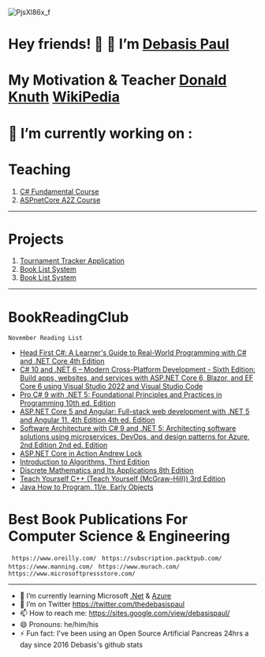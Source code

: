 ![PjsXl86x_f](https://user-images.githubusercontent.com/8848622/133393437-5b634d45-a202-4869-8860-63c004562b39.jpg)
# Hey friends! 👋  🔭 I’m [Debasis Paul](https://sites.google.com/view/debasispaul/home)
# My Motivation & Teacher [Donald Knuth](https://cs.stanford.edu/~knuth/) [WikiPedia](https://en.wikipedia.org/wiki/Donald_Knuth)

# 🔭 I’m currently working on :

# Teaching
1. [C# Fundamental Course](https://github.com/DebasisPaul/CsharpWithDebasisPaul)
2. [ASPnetCore A2Z Course](https://github.com/DebasisPaul/ASPnetCoreWithDebasisPaul)

---
# Projects
1. [Tournament Tracker Application](https://github.com/DebasisPaul/TournamentTracker)
2. [Book List System](https://github.com/DebasisPaul/BookListMVC)
3. [Book List System](https://github.com/DebasisPaul/BookListRazor)

---
# BookReadingClub
`November Reading List`
* [Head First C#: A Learner's Guide to Real-World Programming with C# and .NET Core 4th Edition](https://www.amazon.com/Head-First-Learners-Real-World-Programming/dp/1491976705/ref=zg_bs_764452_1?_encoding=UTF8&psc=1&refRID=DRE4Y4A3F8R3KFT8ARKS)
* [C# 10 and .NET 6 – Modern Cross-Platform Development - Sixth Edition: Build apps, websites, and services with ASP.NET Core 6, Blazor, and EF Core 6 using Visual Studio 2022 and Visual Studio Code](https://www.amazon.com/10-NET-Cross-Platform-Development-websites-ebook/dp/B09JV37DM6/ref=zg_bsnr_697342_1?_encoding=UTF8&psc=1&refRID=YRZ872K0B0XQGR2VK9HG)
* [Pro C# 9 with .NET 5: Foundational Principles and Practices in Programming 10th ed. Edition](https://www.amazon.com/Pro-NET-Foundational-Principles-Programming/dp/1484269381/ref=zg_bs_764452_2?_encoding=UTF8&psc=1&refRID=DRE4Y4A3F8R3KFT8ARKS)
* [ASP.NET Core 5 and Angular: Full-stack web development with .NET 5 and Angular 11, 4th Edition 4th ed. Edition](https://www.amazon.com/ASP-NET-Core-Angular-Full-stack-development/dp/1800560338/ref=zg_bs_764452_4?_encoding=UTF8&psc=1&refRID=DRE4Y4A3F8R3KFT8ARKS)
* [Software Architecture with C# 9 and .NET 5: Architecting software solutions using microservices, DevOps, and design patterns for Azure, 2nd Edition 2nd ed. Edition](https://www.amazon.com/Software-Architecture-NET-Architecting-microservices/dp/1800566042/ref=zg_bs_764452_15?_encoding=UTF8&psc=1&refRID=DRE4Y4A3F8R3KFT8ARKS)
* [ASP.NET Core in Action Andrew Lock](https://www.manning.com/books/asp-net-core-in-action-second-edition?query=asp.net#toc)
* [Introduction to Algorithms, Third Edition](https://mitpress.mit.edu/books/introduction-algorithms-third-edition)
* [Discrete Mathematics and Its Applications 8th Edition](https://www.goodreads.com/book/show/1800803.Discrete_Mathematics_and_Its_Applications)
* [Teach Yourself C++ (Teach Yourself (McGraw-Hill)) 3rd Edition](https://www.amazon.com/gp/product/0078823927/ref=dbs_a_def_rwt_bibl_vppi_i28)
* [Java How to Program, 11/e, Early Objects](https://deitel.com/java-how-to-program-11-e-early-objects-version/)

# Best Book Publications For Computer Science & Engineering
` https://www.oreilly.com/`
` https://subscription.packtpub.com/`
` https://www.manning.com/`
` https://www.murach.com/`
` https://www.microsoftpressstore.com/`

---
- 🌱 I’m currently learning Microsoft [.Net](https://dotnet.microsoft.com/) & [Azure](https://azure.microsoft.com/en-us/)
- 🤔 I’m on Twitter https://twitter.com/thedebasispaul
- 📫 How to reach me: https://sites.google.com/view/debasispaul/
- 😄 Pronouns: he/him/his
- ⚡ Fun fact: I've been using an Open Source Artificial Pancreas 24hrs a day since 2016 Debasis's github stats
